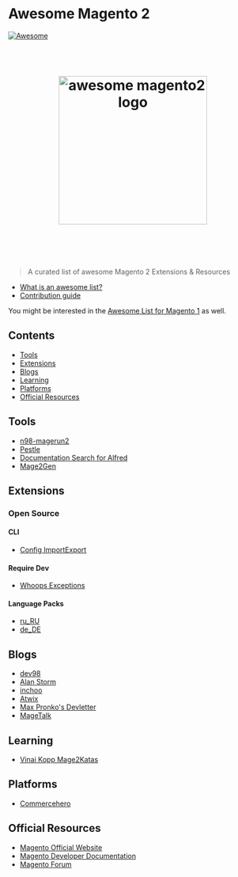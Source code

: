# Awesome Magento 2

[![Awesome](https://cdn.rawgit.com/sindresorhus/awesome/d7305f38d29fed78fa85652e3a63e154dd8e8829/media/badge.svg)](https://github.com/sindresorhus/awesome)

<h1 align="center">
	<br>
	<img width="300" src="https://github.com/DavidLambauer/awesome-magento2/blob/master/media/awesome-magento-logo.png" alt="awesome magento2 logo">
	<br>
	<br>
	<br>
</h1>

> A curated list of awesome Magento 2 Extensions & Resources

- [What is an awesome list?](https://github.com/sindresorhus/awesome/blob/master/awesome.md)
- [Contribution guide](contributing.md)


You might be interested in the [Awesome List for Magento 1](https://github.com/DavidLambauer/awesome-magento) as well.


## Contents

- [Tools](#tools)
- [Extensions](#extensions)
- [Blogs](#blogs)
- [Learning](#learning)
- [Platforms](#platforms)
- [Official Resources](#official)

## Tools

- [n98-magerun2](http://magerun.net/)
- [Pestle](https://github.com/astorm/pestle)
- [Documentation Search for Alfred](https://github.com/DavidLambauer/Alfred-Workflow-Magento-2-DevDocs-Search)
- [Mage2Gen](https://mage2gen.com/)

## Extensions

### Open Source

#### CLI

- [Config ImportExport](https://github.com/semaio/Magento2-ConfigImportExport)

#### Require Dev

- [Whoops Exceptions](https://github.com/yireo/Yireo_Whoops)

#### Language Packs

- [ru_RU](https://packagist.org/packages/etws/magento-language-ru_ru)
- [de_DE](https://github.com/splendidinternet/Magento2_German_LocalePack_de_DE)


## Blogs

- [dev98](https://dev98.de/)
- [Alan Storm](http://alanstorm.com/category/magento-2/)
- [inchoo](http://inchoo.net/category/magento-2/)
- [Atwix](https://www.atwix.com/blog/)
- [Max Pronko's Devletter](https://maxpronko.us13.list-manage.com/subscribe/post?u=1522a03b7b9e6dea003fad97a&id=dc6b454824)
- [MageTalk](http://magetalk.com/)

## Learning
- [Vinai Kopp Mage2Katas](https://www.youtube.com/channel/UCRFDWo7jTlrpEsJxzc7WyPw)

## Platforms

- [Commercehero](https://commercehero.io/)

## Official Resources

- [Magento Official Website](https://www.magento.com)
- [Magento Developer Documentation](http://devdocs.magento.com/)
- [Magento Forum](https://community.magento.com/)

